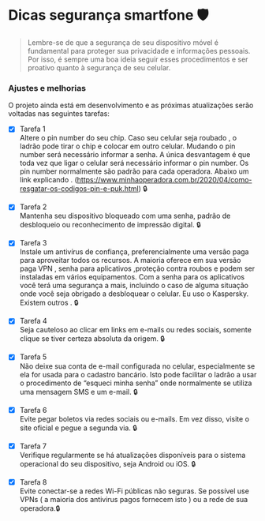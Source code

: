 # Dicas segurança smartfone 🛡️

> Lembre-se de que a segurança de seu dispositivo móvel é fundamental para proteger sua privacidade e informações pessoais. 
  Por isso, é sempre uma boa ideia seguir esses procedimentos e ser proativo quanto à segurança de seu celular.

### Ajustes e melhorias

O projeto ainda está em desenvolvimento e as próximas atualizações serão voltadas nas seguintes tarefas:

- [x] Tarefa 1<br>
  Altere o pin number do seu chip. Caso seu celular seja roubado , o ladrão pode tirar o chip e colocar em outro celular. 
  Mudando o pin number será necessário informar a senha. A única desvantagem é que toda vez que ligar o celular será necessário informar o pin number. 
  Os pin number normalmente são padrão para cada operadora. Abaixo um link explicando .
  (https://www.minhaoperadora.com.br/2020/04/como-resgatar-os-codigos-pin-e-puk.html) 🔒
  
- [x] Tarefa 2<br>
  Mantenha seu dispositivo bloqueado com uma senha, padrão de desbloqueio ou reconhecimento de impressão digital. 🔒
  
- [x] Tarefa 3<br>
Instale um antivírus de confiança, preferencialmente uma versão paga para aproveitar todos os recursos. A maioria oferece em sua versão paga VPN , senha para aplicativos ,proteção contra roubos e podem ser instaladas em vários equipamentos. Com a senha para os aplicativos você terá uma segurança a mais, incluindo o caso de alguma situação onde você seja obrigado a desbloquear o celular. Eu uso o Kaspersky. Existem outros . 🔒

- [x] Tarefa 4<br>
Seja cauteloso ao clicar em links em e-mails ou redes sociais, somente clique se tiver certeza absoluta da origem. 🔒

- [x] Tarefa 5<br>
Não deixe sua conta de e-mail configurada no celular, especialmente se ela for usada para o cadastro bancário. Isto pode facilitar o ladrão a usar o procedimento de “esqueci minha senha” onde normalmente se utiliza uma mensagem SMS e um e-mail. 🔒

- [x] Tarefa 6<br>
Evite pegar boletos via redes sociais ou e-mails. Em vez disso, visite o site oficial e pegue a segunda via. 🔒

- [x] Tarefa 7<br>
Verifique regularmente se há atualizações disponíveis para o sistema operacional do seu dispositivo, seja Android ou iOS. 🔒

- [x] Tarefa 8<br>
Evite conectar-se a redes Wi-Fi públicas não seguras. Se possível use VPNs ( a maioria dos antivirus pagos fornecem isto ) ou a rede de sua operadora.🔒



